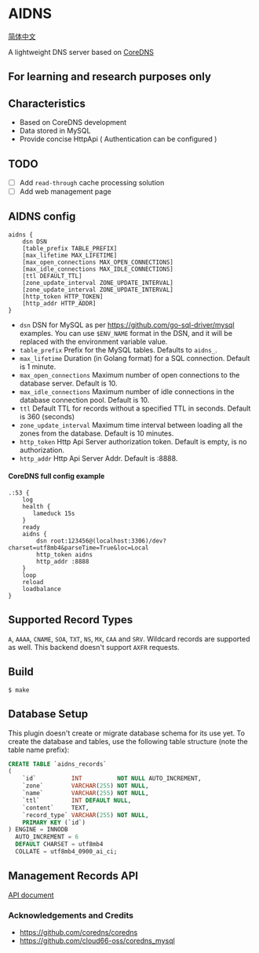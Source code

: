 # AIDNS

[简体中文](./README_ZH.md)

A lightweight DNS server based on [CoreDNS](https://github.com/coredns/coredns)

## For learning and research purposes only

## Characteristics

- Based on CoreDNS development
- Data stored in MySQL
- Provide concise HttpApi ( Authentication can be configured )

## TODO

- [ ] Add `read-through` cache processing solution
- [ ] Add web management page

## AIDNS config

```
aidns {
    dsn DSN
    [table_prefix TABLE_PREFIX]
    [max_lifetime MAX_LIFETIME]
    [max_open_connections MAX_OPEN_CONNECTIONS]
    [max_idle_connections MAX_IDLE_CONNECTIONS]
    [ttl DEFAULT_TTL]
    [zone_update_interval ZONE_UPDATE_INTERVAL]
    [zone_update_interval ZONE_UPDATE_INTERVAL]
    [http_token HTTP_TOKEN]
    [http_addr HTTP_ADDR]
}
```

- `dsn` DSN for MySQL as per https://github.com/go-sql-driver/mysql examples. You can use `$ENV_NAME` format in the DSN,
  and it will be replaced with the environment variable value.
- `table_prefix` Prefix for the MySQL tables. Defaults to `aidns_`.
- `max_lifetime` Duration (in Golang format) for a SQL connection. Default is 1 minute.
- `max_open_connections` Maximum number of open connections to the database server. Default is 10.
- `max_idle_connections` Maximum number of idle connections in the database connection pool. Default is 10.
- `ttl` Default TTL for records without a specified TTL in seconds. Default is 360 (seconds)
- `zone_update_interval` Maximum time interval between loading all the zones from the database. Default is 10 minutes.
- `http_token` Http Api Server authorization token. Default is empty, is no authorization.
- `http_addr` Http Api Server Addr. Default is :8888.

#### CoreDNS full config example

```Corefile
.:53 {
    log
    health {
       lameduck 15s
    }
    ready
    aidns {
        dsn root:123456@(localhost:3306)/dev?charset=utf8mb4&parseTime=True&loc=Local
        http_token aidns
        http_addr :8888
    }
    loop
    reload
    loadbalance
}
```

## Supported Record Types

`A`, `AAAA`, `CNAME`, `SOA`, `TXT`, `NS`, `MX`, `CAA` and `SRV`. Wildcard records are supported as well. This backend doesn't support `AXFR` requests.

## Build

```shell script
$ make
```

## Database Setup

This plugin doesn't create or migrate database schema for its use yet. To create the database and tables, use the
following table structure (note the table name prefix):

```sql
CREATE TABLE `aidns_records`
(
    `id`          INT          NOT NULL AUTO_INCREMENT,
    `zone`        VARCHAR(255) NOT NULL,
    `name`        VARCHAR(255) NOT NULL,
    `ttl`         INT DEFAULT NULL,
    `content`     TEXT,
    `record_type` VARCHAR(255) NOT NULL,
    PRIMARY KEY (`id`)
) ENGINE = INNODB
  AUTO_INCREMENT = 6
  DEFAULT CHARSET = utf8mb4
  COLLATE = utf8mb4_0900_ai_ci;
```

## Management Records API

[API document](./docs/APIS.md)

### Acknowledgements and Credits

- https://github.com/coredns/coredns
- https://github.com/cloud66-oss/coredns_mysql

